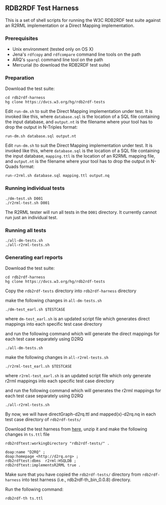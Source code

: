 ## RDB2RDF Test Harness

This is a set of shell scripts for running the W3C RDB2RDF test suite against an R2RML implementation or a Direct Mapping implementation.

### Prerequisites

* Unix environment (tested only on OS X)
* Jena's `rdfcopy` and `rdfcompare` command line tools on the path
* ARQ's `sparql` command line tool on the path
* Mercurial (to download the RDB2RDF test suite)

### Preparation

Download the test suite:

    cd rdb2rdf-harness
    hg clone https://dvcs.w3.org/hg/rdb2rdf-tests

Edit `run-dm.sh` to suit the Direct Mapping implementation under test. It is invoked like this, where `database.sql` is the location of a SQL file containing the input database, and `output.nt` is the filename where your tool has to drop the output in N-Triples format:

    run-dm.sh database.sql output.nt

Edit `run-dm.sh` to suit the Direct Mapping implementation under test. It is invoked like this, where `database.sql` is the location of a SQL file containing the input database, `mapping.ttl` is the location of an R2RML mapping file, and `output.nt` is the filename where your tool has to drop the output in N-Quads format:

    run-r2rml.sh database.sql mapping.ttl output.nq

### Running individual tests

    ./dm-test.sh D001
    ./r2rml-test.sh D001

The R2RML tester will run all tests in the `D001` directory. It currently cannot run just an individual test.

### Running all tests

    ./all-dm-tests.sh
    ./all-r2rml-tests.sh

### Generating earl reports

Download the test suite:

    cd rdb2rdf-harness
    hg clone https://dvcs.w3.org/hg/rdb2rdf-tests
    
Copy the `rdb2rdf-tests` directory into `rdb2rdf-harness` directory

make the following changes in `all-dm-tests.sh`

    ./dm-test_earl.sh $TESTCASE

where `dm-test_earl.sh` is an updated script file which generates direct mappings into each specific test case directory

and run the following command which will generate the direct mappings for each test case separately using D2RQ

    ./all-dm-tests.sh

make the following changes in `all-r2rml-tests.sh`

    ./r2rml-test_earl.sh $TESTCASE

where `r2rml-test_earl.sh` is an updated script file which only generate r2rml mappings into each specific test case directory

and run the following command which will generates the r2rml mappings for each test case separately using D2RQ

    ./all-r2rml-tests.sh

By now, we will have directGraph-d2rq.ttl and mapped(x)-d2rq.nq in each test case directory of `rdb2rdf-tests/`

Download the test harness from [here](http://mccarthy.dia.fi.upm.es/rdb2rdf/tc/th/rdb2rdf-th_bin_0.0.8.zip), unzip it and make the following changes in `ts.ttl` file

    rdb2rdftest:workingDirectory "rdb2rdf-tests/" .

    doap:name "D2RQ" ;
    doap:homepage <http://d2rq.org> ;
    rdb2rdftest:dbms  r2rml:HSQLDB ;
    rdb2rdftest:implementsR2RML true .

Make sure that you have copied the `rdb2rdf-tests/` directory from `rdb2rdf-harness` into test harness (i.e., rdb2rdf-th_bin_0.0.8) directory.

Run the following command:

    rdb2rdf-th ts.ttl